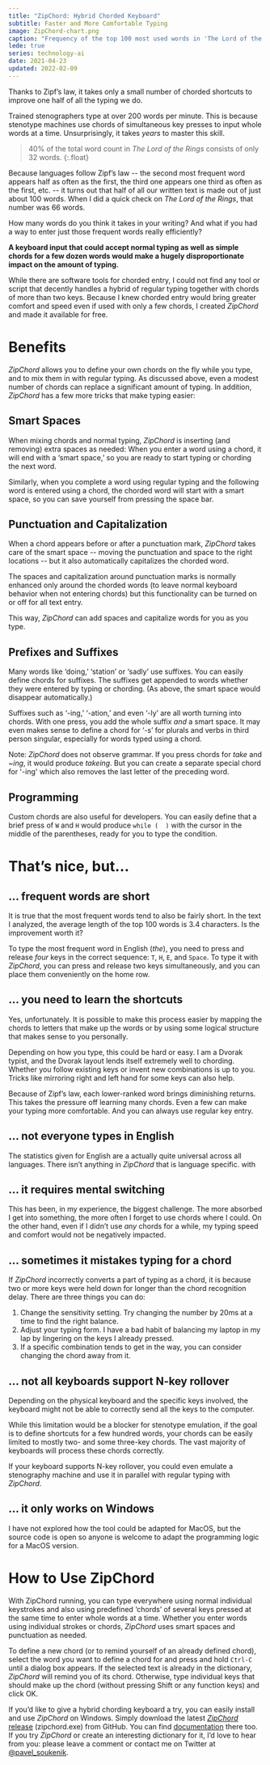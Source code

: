 ```yaml
---
title: "ZipChord: Hybrid Chorded Keyboard"
subtitle: Faster and More Comfortable Typing
image: ZipChord-chart.png
caption: "Frequency of the top 100 most used words in 'The Lord of the Rings,' demonstrating Zipf's law in action. The most frequent word makes up 6% of all words in the text."
lede: true
series: technology-ai
date: 2021-04-23
updated: 2022-02-09
---
```


Thanks to Zipf’s law, it takes only a small number of chorded shortcuts to improve one half of all the typing we do.

Trained stenographers type at over 200 words per minute. This is because stenotype machines use chords of simultaneous key presses to input whole words at a time. Unsurprisingly, it takes _years_ to master this skill.

> 40% of the total word count in _The Lord of the Rings_ consists of only 32 words.
{:.float}

Because languages follow Zipf’s law -- the second most frequent word appears half as often as the first, the third one appears one third as often as the first, etc. -- it turns out that half of all our written text is made out of just about 100 words. When I did a quick check on _The Lord of the Rings_, that number was 66 words.

How many words do you think it takes in your writing? And what if you had a way to enter just those frequent words really efficiently?

**A keyboard input that could accept normal typing as well as simple chords for a few dozen words would make a hugely disproportionate impact on the amount of typing.**

While there are software tools for chorded entry, I could not find any tool or script that decently handles a hybrid of regular typing together with chords of more than two keys. Because I knew chorded entry would bring greater comfort and speed even if used with only a few chords, I created _ZipChord_ and made it available for free.

# Benefits

_ZipChord_ allows you to define your own chords on the fly while you type, and to mix them in with regular typing. As discussed above, even a modest number of chords can replace a significant amount of typing. In addition, _ZipChord_ has a few more tricks that make typing easier:

## Smart Spaces

When mixing chords and normal typing, _ZipChord_ is inserting (and removing) extra spaces as needed: When you enter a word using a chord, it will end with a ‘smart space,’ so you are ready to start typing or chording the next word.

Similarly, when you complete a word using regular typing and the following word is entered using a chord, the chorded word will start with a smart space, so you can save yourself from pressing the space bar.

## Punctuation and Capitalization

When a chord appears before or after a punctuation mark, _ZipChord_ takes care of the smart space -- moving the punctuation and space to the right locations -- but it also automatically capitalizes the chorded word.

The spaces and capitalization around punctuation marks is normally enhanced only around the chorded words (to leave normal keyboard behavior when not entering chords) but this functionality can be turned on or off for all text entry.

This way, _ZipChord_ can add spaces and capitalize words for you as you type.

## Prefixes and Suffixes

Many words like ‘doing,’ ‘station’ or ‘sadly’ use suffixes. You can easily define chords for suffixes. The suffixes get appended to words whether they were entered by typing or chording. (As above, the smart space would disappear automatically.)

Suffixes such as ‘-ing,’ ‘-ation,’ and even ‘-ly’ are all worth turning into chords. With one press, you add the whole suffix _and_ a smart space. It may even makes sense to define a chord for ‘-s’ for plurals and verbs in third person singular, especially for words typed using a chord.

Note: _ZipChord_ does not observe grammar. If you press chords for _take_ and ~_ing_, it would produce _takeing_. But you can create a separate special chord for '-ing' which also removes the last letter of the preceding word.

## Programming

Custom chords are also useful for developers. You can easily define that a brief press of `W` and `H` would produce `while (  )` with the cursor in the middle of the parentheses, ready for you to type the condition.

# That’s nice, but…

## … frequent words are short

It is true that the most frequent words tend to also be fairly short. In the text I analyzed, the average length of the top 100 words is 3.4 characters. Is the improvement worth it?

To type the most frequent word in English (_the_), you need to press and release _four_ keys in the correct sequence: `T`, `H`, `E`, and `Space`. To type it with _ZipChord_, you can press and release two keys simultaneously, and you can place them conveniently on the home row.

## … you need to learn the shortcuts

Yes, unfortunately. It is possible to make this process easier by mapping the chords to letters that make up the words or by using some logical structure that makes sense to you personally.

Depending on how you type, this could be hard or easy. I am a Dvorak typist, and the Dvorak layout lends itself extremely well to chording. Whether you follow existing keys or invent new combinations is up to you. Tricks like mirroring right and left hand for some keys can also help.

Because of Zipf’s law, each lower-ranked word brings diminishing returns. This takes the pressure off learning many chords. Even a few can make your typing more comfortable. And you can always use regular key entry.

## … not everyone types in English

The statistics given for English are a actually quite universal across all languages. There isn’t anything in _ZipChord_ that is language specific. with

## … it requires mental switching

This has been, in my experience, the biggest challenge. The more absorbed I get into something, the more often I forget to use chords where I could. On the other hand, even if I didn’t use _any_ chords for a while, my typing speed and comfort would not be negatively impacted.

## … sometimes it mistakes typing for a chord

If _ZipChord_ incorrectly converts a part of typing as a chord, it is because two or more keys were held down for longer than the chord recognition delay. There are three things you can do:

1.  Change the sensitivity setting. Try changing the number by 20ms at a time to find the right balance.
2.  Adjust your typing form. I have a bad habit of balancing my laptop in my lap by lingering on the keys I already pressed.
3.  If a specific combination tends to get in the way, you can consider changing the chord away from it.

## … not all keyboards support N-key rollover

Depending on the physical keyboard and the specific keys involved, the keyboard might not be able to correctly send all the keys to the computer.

While this limitation would be a blocker for stenotype emulation, if the goal is to define shortcuts for a few hundred words, your chords can be easily limited to mostly two- and some three-key chords. The vast majority of keyboards will process these chords correctly.

If your keyboard supports N-key rollover, you could even emulate a stenography machine and use it in parallel with regular typing with _ZipChord_.

## … it only works on Windows

I have not explored how the tool could be adapted for MacOS, but the source code is open so anyone is welcome to adapt the programming logic for a MacOS version.

# How to Use ZipChord

With ZipChord running, you can type everywhere using normal individual keystrokes and also using predefined ‘chords’ of several keys pressed at the same time to enter whole words at a time. Whether you enter words using individual strokes or chords, _ZipChord_ uses smart spaces and punctuation as needed.

To define a new chord (or to remind yourself of an already defined chord), select the word you want to define a chord for and press and hold `Ctrl-C` until a dialog box appears. If the selected text is already in the dictionary, _ZipChord_ will remind you of its chord. Otherwise, type individual keys that should make up the chord (without pressing Shift or any function keys) and click OK.

If you’d like to give a hybrid chording keyboard a try, you can easily install and use _ZipChord_ on Windows. Simply download the latest [_ZipChord_ release](https://github.com/psoukie/zipchord/releases) (zipchord.exe) from GitHub. You can find [documentation](https://github.com/psoukie/zipchord) there too. If you try _ZipChord_ or create an interesting dictionary for it, I’d love to hear from you: please leave a comment or contact me on Twitter at [@pavel_soukenik](https://twitter.com/pavel_soukenik).
